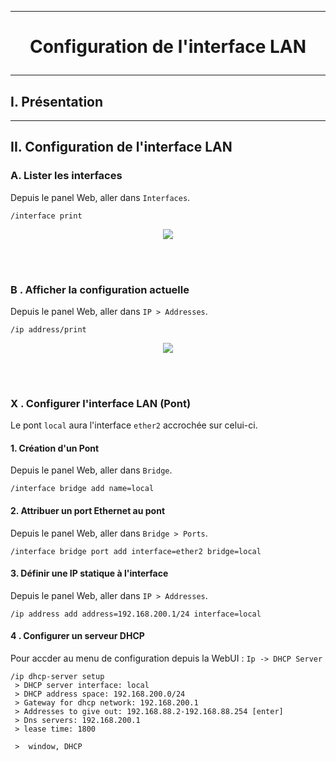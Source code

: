 ------------------------------------------------------------------------------------------------------------------------------------------------------------------------------------------------------------------------------------------
# <p align='center'> Configuration de l'interface LAN </p>

------------------------------------------------------------------------------------------------------------------------------------------------------------------------------------------------------------------------------------------
## I. Présentation


------------------------------------------------------------------------------------------------------------------------------------------------------------------------------------------------------------------------------------------
## II. Configuration de l'interface LAN
### A. Lister les interfaces
Depuis le panel Web, aller dans  `Interfaces`.
```
/interface print
```
<p align='center'> <img src='https://github.com/Drthrax74/Mikrotik/assets/35907/1a858d79-5561-4730-9606-3b052cfc2a88' /> </p>

<br />
<br />

### B . Afficher la configuration actuelle
Depuis le panel Web, aller dans  `IP > Addresses`.
```
/ip address/print
```
<p align='center'> <img src='https://github.com/Drthrax74/Mikrotik/assets/35907/bebc84ea-b977-45ba-b12c-f84682c0b55c' /> </p>
<br />
<br />


### X . Configurer l'interface LAN (Pont)
Le pont `local` aura l'interface `ether2` accrochée sur celui-ci.

#### 1. Création d'un Pont
Depuis le panel Web, aller dans  `Bridge`.
```
/interface bridge add name=local
```
#### 2. Attribuer un port Ethernet au pont
Depuis le panel Web, aller dans  `Bridge > Ports`.
```
/interface bridge port add interface=ether2 bridge=local
```

#### 3. Définir une IP statique à l'interface
Depuis le panel Web, aller dans  `IP > Addresses`.
```
/ip address add address=192.168.200.1/24 interface=local
```

#### 4 . Configurer un serveur DHCP
Pour accder au menu de configuration depuis la WebUI : `Ip -> DHCP Server` 
```
/ip dhcp-server setup
 > DHCP server interface: local
 > DHCP address space: 192.168.200.0/24
 > Gateway for dhcp network: 192.168.200.1
 > Addresses to give out: 192.168.88.2-192.168.88.254 [enter]
 > Dns servers: 192.168.200.1
 > lease time: 1800

 >  window, DHCP
```
<br />
